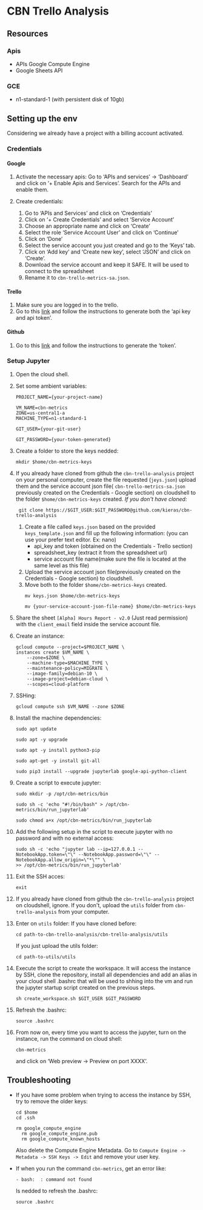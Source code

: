 # CBN Trello Analysis

## Resources
### Apis
- APIs Google Compute Engine
- Google Sheets API

### GCE
- n1-standard-1 (with persistent disk of 10gb)

## Setting up the env
Considering we already have a project with a billing account activated.

### Credentials
#### Google
1. Activate the necessary apis:
	Go to ‘APIs and services’ -> ‘Dashboard’ and click on ‘+ Enable Apis and Services’. Search for the APIs and enable them.
  
2. Create credentials:
    1. Go to ‘APIs and Services’ and click on ‘Credentials’
    2. Click on ‘+ Create Credentials’ and select ‘Service Account’
	  3. Choose an appropriate name and click on ‘Create’
	  4. Select the role ‘Service Account User’ and click on ‘Continue’
	  5. Click on ‘Done’
	  6. Select the service account you just created and go to the ‘Keys’ tab.
    7. Click on ‘Add key’ and ‘Create new key’, select ‘JSON’ and click on ‘Create’.
    8. Download the service account and keep it SAFE. It will be used to connect to the spreadsheet
    9. Rename it to `cbn-trello-metrics-sa.json`.
    
#### Trello
1. Make sure you are logged in to the trello.
2. Go to this [link](https://trello.com/app-key) and follow the instructions to generate both the ‘api key and api token’.

#### Github
1. Go to this [link](https://docs.github.com/en/github/authenticating-to-github/keeping-your-account-and-data-secure/creating-a-personal-access-token) and follow the instructions to generate the ‘token’.

### Setup Jupyter
1. Open the cloud shell.
2. Set some ambient variables:
    ``` 
    PROJECT_NAME={your-project-name}
    ```
    ```
    VM_NAME=cbn-metrics
    ZONE=us-central1-a
    MACHINE_TYPE=n1-standard-1 
    ```
    ```
    GIT_USER={your-git-user}
    ```
    ```
    GIT_PASSWORD={your-token-generated}
    ```
3. Create a folder to store the keys nedded:
    ```
    mkdir $home/cbn-metrics-keys
    ```
4. If you already have cloned from github the `cbn-trello-analysis` project on your personal computer, create the file requested (`jeys.json`) upload them and the service account json file( `cbn-trello-metrics-sa.json` previously created on the Credentials - Google section) on cloudshell to the folder `$home/cbn-metrics-keys` created. 
    *If you don't have cloned:*
    ```
     git clone https://$GIT_USER:$GIT_PASSWORD@github.com/kieras/cbn-trello-analysis
    ```
    1. Create a file called `keys.json` based on the provided `keys_template.json` and fill up the following information: (you can use your prefer text editor. Ex: nano)
        - api_key and token (obtained on the Credentials - Trello section)
        - spreadsheet_key (extract it from the spreadsheet url)
        - service account file name(make sure the file is located at the same level as this file)
    2. Upload the service account json file(previously created on the Credentials - Google section) to cloudshell.
    3. Move both to the folder `$home/cbn-metrics-keys` created.
        ```
        mv keys.json $home/cbn-metrics-keys
        ```
        ```
        mv {your-service-account-json-file-name} $home/cbn-metrics-keys
        ```
5. Share the sheet `[Alpha] Hours Report - v2.0` (Just read permission) with the `client_email` field inside the service account file.


6. Create an instance:
    ```
    gcloud compute --project=$PROJECT_NAME \
    instances create $VM_NAME \
        --zone=$ZONE \
        --machine-type=$MACHINE_TYPE \
        --maintenance-policy=MIGRATE \
        --image-family=debian-10 \
        --image-project=debian-cloud \
        --scopes=cloud-platform
    ```
7. SSHing:
    ```
    gcloud compute ssh $VM_NAME --zone $ZONE
    ```
   
8. Install the machine dependencies:
    ```
    sudo apt update
    ```
    ```
    sudo apt -y upgrade
    ```
    ```
    sudo apt -y install python3-pip
    ```
    ```
    sudo apt-get -y install git-all
    ```
    ```
    sudo pip3 install --upgrade jupyterlab google-api-python-client
    ```
    
9. Create a script to execute jupyter:
    ```
    sudo mkdir -p /opt/cbn-metrics/bin
    ```
    ```
    sudo sh -c 'echo "#!/bin/bash" > /opt/cbn-metrics/bin/run_jupyterlab'
    ```
    ```
    sudo chmod a+x /opt/cbn-metrics/bin/run_jupyterlab
    ```
    
10. Add the following setup in the script to execute jupyter with no password and with no external access:
    ```
    sudo sh -c 'echo "jupyter lab --ip=127.0.0.1 --NotebookApp.token=\"\" --NotebookApp.password=\"\" --NotebookApp.allow_origin=\"*\"" \
    >> /opt/cbn-metrics/bin/run_jupyterlab'
    ```
    
11. Exit the SSH acces:
    ```
    exit
    ```
    
12. If you already have cloned from github the `cbn-trello-analysis` project on cloudshell, ignore. If you don't, upload the `utils` folder from `cbn-trello-analysis` from your computer.

13. Enter on `utils` folder:
    If you have cloned before:
    ```
    cd path-to-cbn-trello-analysis/cbn-trello-analysis/utils
    ```
    If you just upload the utils folder:
    ```
    cd path-to-utils/utils
    ```
    
14. Execute the script to create the workspace. It will access the instance by SSH, clone the repository, install all dependencies and add an alias in your cloud shell .bashrc that will be used to shhing into the vm and run the jupyter startup script created on the previous steps.
    ```
    sh create_workspace.sh $GIT_USER $GIT_PASSWORD
    ```
    
15. Refresh the .bashrc:
    ```
    source .bashrc
    ```
    
16. From now on, every time you want to access the jupyter, turn on the instance, run the command on cloud shell:
    ```
    cbn-metrics
    ```
    and click on ‘Web preview -> Preview on port XXXX’.
    
## Troubleshooting

 - If you have some problem when trying to access the instance by SSH, try to remove the older keys:
    ```
    cd $home
    cd .ssh
    ```
    ```
    rm google_compute_engine
	  rm google_compute_engine.pub
	  rm google_compute_known_hosts
    ```
    Also delete the Compute Engine Metadata. Go to `Compute Engine -> Metadata -> SSH Keys -> Edit` and remove your user key.
    
  - If when you run the command `cbn-metrics`, get an error like:
    ```
    - bash:  : command not found
    ```
    Is nedded to refresh the .bashrc:
    ```
    source .bashrc
    ```
